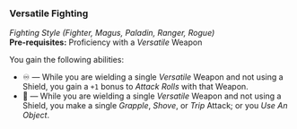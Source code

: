 ### Versatile Fighting
*Fighting Style (Fighter, Magus, Paladin, Ranger, Rogue)*  
**Pre-requisites:** Proficiency with a *Versatile* Weapon

You gain the following abilities:
* ♾️ — While you are wielding a single *Versatile* Weapon and not using a Shield, you gain a `+1` bonus to *Attack Rolls* with that Weapon. 
* 🔵 — While you are wielding a single *Versatile* Weapon and not using a Shield, you make a single *Grapple*, *Shove*, or *Trip* Attack; or you *Use An Object*.
